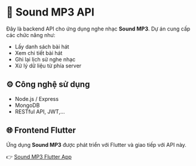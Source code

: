 # 🎵 Sound MP3 API

Đây là backend API cho ứng dụng nghe nhạc **Sound MP3**. Dự án cung cấp các chức năng như:

- Lấy danh sách bài hát
- Xem chi tiết bài hát
- Ghi lại lịch sử nghe nhạc
- Xử lý dữ liệu từ phía server

## ⚙️ Công nghệ sử dụng

- Node.js / Express 
- MongoDB 
- RESTful API, JWT,...

## 🌐 Frontend Flutter

Ứng dụng **Sound MP3** được phát triển với Flutter và giao tiếp với API này.

👉 [Sound MP3 Flutter App](https://github.com/NguyenPhuoc03/sound_mp3_flutter)

